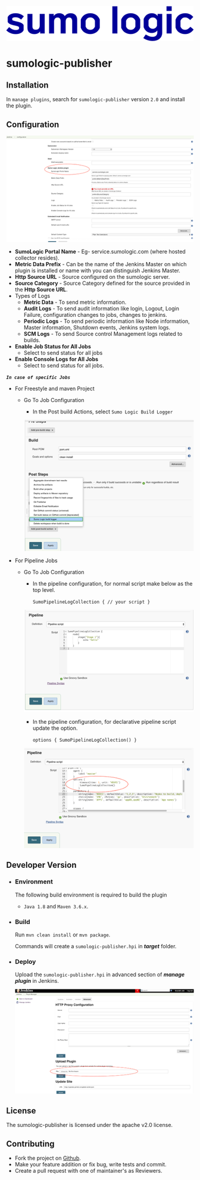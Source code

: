 [![SumoLogic ICON](/src/main/webapp/SumoLogic_Logo.ico)](http://sumologic.com)

# sumologic-publisher

## Installation

In `manage plugins`, search for `sumologic-publisher` version `2.0` and install the plugin.

## Configuration

![configuration](/src/main/webapp/Configuration.png)

* **SumoLogic Portal Name** - Eg- service.sumologic.com (where hosted collector resides).
* **Metric Data Prefix** - Can be the name of the Jenkins Master on which plugin is installed or name with you can distinguish Jenkins Master.
* **Http Source URL** - Source configured on the sumologic server.
* **Source Category** - Source Category defined for the source provided in the **Http Source URL**.
* Types of Logs
	* **Metric Data** - To send metric information.
	* **Audit Logs** - To send audit information like login, Logout, Login Failure, configuration changes to jobs, changes to jenkins.
	* **Periodic Logs** - To send periodic information like Node information, Master information, Shutdown events, Jenkins system logs.
	* **SCM Logs** - To send Source control Management logs related to builds.
* **Enable Job Status for All Jobs**
	* Select to send status for all jobs
* **Enable Console Logs for All Jobs**
	* Select to send status for all jobs.
	
**_`In case of specific Jobs`_**

* For Freestyle and maven Project
	* Go To Job Configuration
		* In the Post build Actions, select `Sumo Logic Build Logger`
		
		![freestyle](/src/main/webapp/FreeStyle.png)
		
* For Pipeline Jobs
	* Go To Job Configuration
		* In the pipeline configuration, for normal script make below as the top level.
		
			`SumoPipelineLogCollection {
				// your script
		 	}`
		 
         ![pipeline_Normal](/src/main/webapp/Pipeline_Normal.png)
		
		* In the pipeline configuration, for declarative pipeline script update the option.
		
			`options {
				SumoPipelineLogCollection()
				}`

		![pipeline_Dec](/src/main/webapp/Pipeline_Dec.png)




## Developer Version

- ### Environment

	The following build environment is required to build the plugin

	* `Java 1.8` and `Maven 3.6.x`.

- ### Build

	Run `mvn clean install` or `mvn package`.

	Commands will create a `sumologic-publisher.hpi` in **_target_** folder.

- ### Deploy

	Upload the `sumologic-publisher.hpi` in advanced section of **_manage plugin_** in Jenkins.

	![uploadPlugin.png](/src/main/webapp/uploadPlugin.png)

## License

The sumologic-publisher is licensed under the apache v2.0 license.

## Contributing

* Fork the project on [Github](https://github.com/SumoLogic/sumologic-jenkins-plugin).
* Make your feature addition or fix bug, write tests and commit.
* Create a pull request with one of maintainer's as Reviewers.